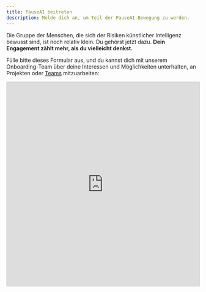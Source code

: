 ```yaml
---
title: PauseAI beitreten
description: Melde dich an, um Teil der PauseAI-Bewegung zu werden.
---
```

Die Gruppe der Menschen, die sich der Risiken künstlicher Intelligenz bewusst sind, ist noch relativ klein.
Du gehörst jetzt dazu.
**Dein Engagement zählt mehr, als du vielleicht denkst.**

Fülle bitte dieses Formular aus, und du kannst dich mit unserem Onboarding-Team über deine Interessen und Möglichkeiten unterhalten, an Projekten oder [Teams](/teams) mitzuarbeiten:

<iframe class="airtable-embed" src="https://airtable.com/embed/appWPTGqZmUcs3NWu/pag7ztLh27Omj5s2n/form" frameborder="0" onmousewheel="" width="100%" height="533" style="background: transparent; border: 1px solid #ccc;"></iframe>